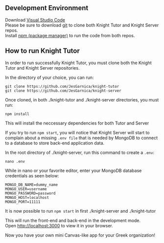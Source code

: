 ## Development Environment

Download [Visual Studio Code](https://code.visualstudio.com/Download)\
Please be sure to download [git](https://git-scm.com/downloads) to clone both Knight Tutor and Knight Server repos.\
Install [npm (package manager)](https://www.npmjs.com/package/npm) to run the code from both repos.

## How to run Knight Tutor

In order to run successfully Knight Tutor, you must clone both the Knight Tutor and Knight Server repositories.

In the directory of your choice, you can run:

```
git clone https://github.com/JesGarnica/knight-tutor
git clone https://github.com/JesGarnica/knight-server
```

Once cloned, in both ./knight-tutor and ./knight-server directories, you must run:

```
npm install
```

This will install the neccessary dependencies for both Tutor and Server

If you try to run ``` npm start ```, you will notice that Knight Server 
will start to complain about a missing ``` .env file ``` that is needed by MongoDB 
to connect to a database to store back-end application data.

In the root directory of ./knight-server, run this command to create a ``` .env ```:
```
nano .env
```

While in nano or your favorite editor, enter your MongoDB database credentials as seen below:
``` 
MONGO_DB_NAME=dummy_name
MONGO_USER=username
MONGO_PASSWORD=password
MONGO_HOST=localhost
MONGO_PORT=11111
```

It is now possible to run ``` npm start ``` in first ./knight-server and ./knight-tutor

This will run the front-end and back-end in the development mode.\
Open [http://localhost:3000](http://localhost:3000) to view it in your browser.


Now you have your own mini Canvas-like app for your Greek organization!
